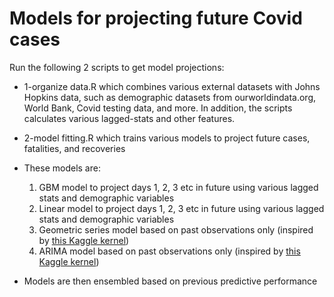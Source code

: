 # Models for projecting future Covid cases
Run the following 2 scripts to get model projections:

- 1-organize data.R which combines various external datasets with Johns Hopkins data, such as demographic datasets from ourworldindata.org, World Bank, Covid testing data, and more. In addition, the scripts calculates various lagged-stats and other features.

- 2-model fitting.R which trains various models to project future cases, fatalities, and recoveries
- These models are:
	1. GBM model to project days 1, 2, 3 etc in future using various lagged stats and demographic variables
	2. Linear model to project days 1, 2, 3 etc in future using various lagged stats and demographic variables
	3. Geometric series model based on past observations only (inspired by [this Kaggle kernel](https://www.kaggle.com/gaborfodor/covid-19-w3-a-few-charts-and-submission)) 
	4. ARIMA model based on past observations only (inspired by [this Kaggle kernel](https://www.kaggle.com/neg0000273/auto-arima-week-4)) 
- Models are then ensembled based on previous predictive performance 
